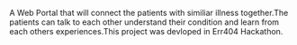 A Web Portal that will connect the patients with similiar illness together.The patients can talk to each other understand their condition and learn from each others experiences.This project was devloped in Err404 Hackathon. 
